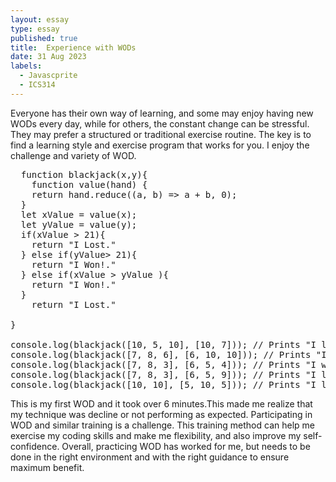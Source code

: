 ```yaml
---
layout: essay
type: essay
published: true
title:  Experience with WODs
date: 31 Aug 2023
labels: 
  - Javascprite
  - ICS314
---
```

Everyone has their own way of learning, and some may enjoy having new WODs every day, while for others, the constant change can be stressful. They may prefer a structured or traditional exercise routine. The key is to find a learning style and exercise program that works for you. I enjoy the challenge and variety of WOD.

<pre>
  function blackjack(x,y){
	function value(hand) {
    return hand.reduce((a, b) => a + b, 0);
  }
  let xValue = value(x);
  let yValue = value(y);
  if(xValue > 21){
  	return "I Lost."
  } else if(yValue> 21){
  	return "I Won!."
  } else if(xValue > yValue ){
  	return "I Won!."
  }
  	return "I Lost."
  
}
	
console.log(blackjack([10, 5, 10], [10, 7])); // Prints "I lost." to the console.
console.log(blackjack([7, 8, 6], [6, 10, 10])); // Prints "I won!" to the console.
console.log(blackjack([7, 8, 3], [6, 5, 4])); // Prints "I won!" to the console.
console.log(blackjack([7, 8, 3], [6, 5, 9])); // Prints "I lost." to the console.
console.log(blackjack([10, 10], [5, 10, 5])); // Prints "I lost." to the console
</pre>

This is my first WOD and it took over 6 minutes.This made me realize that my technique was decline or not performing as expected. Participating in WOD and similar training is a challenge. This training method can help me exercise my coding skills and make me flexibility, and also improve my self-confidence. Overall, practicing WOD has worked for me, but needs to be done in the right environment and with the right guidance to ensure maximum benefit.
